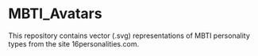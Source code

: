 # MBTI_Avatars
This repository contains vector (.svg) representations of MBTI personality types from the site 16personalities.com.
